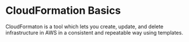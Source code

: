 # CloudFormation Basics

CloudFormaton is a tool which lets you create, update, and delete infrastructure in AWS in a consistent and repeatable way using templates.     



